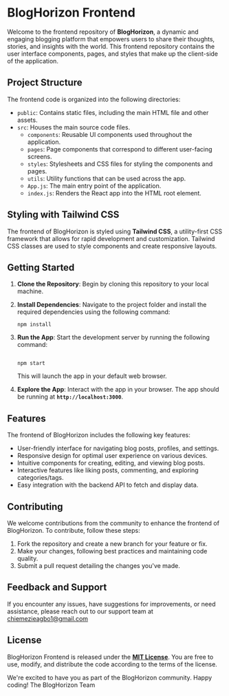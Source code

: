 # BlogHorizon Frontend

Welcome to the frontend repository of **BlogHorizon**, a dynamic and engaging blogging platform that empowers users to share their thoughts, stories, and insights with the world. This frontend repository contains the user interface components, pages, and styles that make up the client-side of the application.

## Project Structure

The frontend code is organized into the following directories:

- `public`: Contains static files, including the main HTML file and other assets.
- `src`: Houses the main source code files.
  - `components`: Reusable UI components used throughout the application.
  - `pages`: Page components that correspond to different user-facing screens.
  - `styles`: Stylesheets and CSS files for styling the components and pages.
  - `utils`: Utility functions that can be used across the app.
  - `App.js`: The main entry point of the application.
  - `index.js`: Renders the React app into the HTML root element.

## Styling with Tailwind CSS

The frontend of BlogHorizon is styled using **Tailwind CSS**, a utility-first CSS framework that allows for rapid development and customization. Tailwind CSS classes are used to style components and create responsive layouts.

## Getting Started

1. **Clone the Repository**: Begin by cloning this repository to your local machine.

2. **Install Dependencies**: Navigate to the project folder and install the required dependencies using the following command:

   ```
   npm install
   ```


1. **Run the App**: Start the development server by running the following command:

   ```

   npm start

   ```

   This will launch the app in your default web browser.

2. **Explore the App**: Interact with the app in your browser. The app should be running at **`http://localhost:3000`**.

## **Features**

The frontend of BlogHorizon includes the following key features:

- User-friendly interface for navigating blog posts, profiles, and settings.
- Responsive design for optimal user experience on various devices.
- Intuitive components for creating, editing, and viewing blog posts.
- Interactive features like liking posts, commenting, and exploring categories/tags.
- Easy integration with the backend API to fetch and display data.

## **Contributing**

We welcome contributions from the community to enhance the frontend of BlogHorizon. To contribute, follow these steps:

1. Fork the repository and create a new branch for your feature or fix.
2. Make your changes, following best practices and maintaining code quality.
3. Submit a pull request detailing the changes you've made.

## **Feedback and Support**

If you encounter any issues, have suggestions for improvements, or need assistance, please reach out to our support team at chiemezieagbo1@gmail.com

## **License**

BlogHorizon Frontend is released under the **[MIT License](https://chat.openai.com/LICENSE)**. You are free to use, modify, and distribute the code according to the terms of the license.

We're excited to have you as part of the BlogHorizon community. Happy coding!
The BlogHorizon Team
